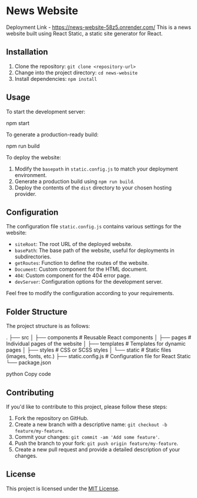 # News Website
Deployment Link - https://news-website-58z5.onrender.com/
This is a news website built using React Static, a static site generator for React.

## Installation

1. Clone the repository: `git clone <repository-url>`
2. Change into the project directory: `cd news-website`
3. Install dependencies: `npm install`

## Usage

To start the development server:

npm start



To generate a production-ready build:

npm run build




To deploy the website:

1. Modify the `basepath` in `static.config.js` to match your deployment environment.
2. Generate a production build using `npm run build`.
3. Deploy the contents of the `dist` directory to your chosen hosting provider.

## Configuration

The configuration file `static.config.js` contains various settings for the website:

- `siteRoot`: The root URL of the deployed website.
- `basePath`: The base path of the website, useful for deployments in subdirectories.
- `getRoutes`: Function to define the routes of the website.
- `Document`: Custom component for the HTML document.
- `404`: Custom component for the 404 error page.
- `devServer`: Configuration options for the development server.

Feel free to modify the configuration according to your requirements.

## Folder Structure

The project structure is as follows:

.
├── src
│ ├── components # Reusable React components
│ ├── pages # Individual pages of the website
│ ├── templates # Templates for dynamic pages
│ ├── styles # CSS or SCSS styles
│ └── static # Static files (images, fonts, etc.)
├── static.config.js # Configuration file for React Static
└── package.json

python
Copy code

## Contributing

If you'd like to contribute to this project, please follow these steps:

1. Fork the repository on GitHub.
2. Create a new branch with a descriptive name: `git checkout -b feature/my-feature`.
3. Commit your changes: `git commit -am 'Add some feature'`.
4. Push the branch to your fork: `git push origin feature/my-feature`.
5. Create a new pull request and provide a detailed description of your changes.

## License

This project is licensed under the [MIT License](LICENSE).
